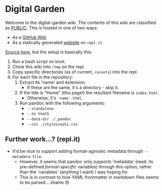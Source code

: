 # Digital Garden

Welcome to the digital-garden wiki. The contents of this wiki are classified as [PUBLIC](./PUBLIC.md).
This is hosted in one of two ways:
- As a [GitHub Wiki](https://github.com/jordanofoster/digital-garden/wiki)
- As a statically generated [website](https://digital-garden.jordanofoster.repl.co) on `repl.it`.

[Source here](https://replit.com/@jordanofoster/digital-garden), but the setup is basically this:
1. Run a bash script on boot.
2. Clone this wiki into `/tmp` on the repl.
3. Copy specific directories (as of current, `/assets`) into the repl.
3. For each file in the repository:
    1. Extract its 'name' and extension.
        - If these are the same, it's a directory - skip it.
    2. If the title is "Home" (this page!) the resultant filename is `index.html`.
        - Otherwise, it's `'name'.html`.
    3. Run pandoc with the following arguments:
        - `--standalone`
        - `--to html5`
        - `--data-dir ./_pandoc`
        - `--css ./styles/wiki.css`

## Further work...? (repl.it)

- It'd be nice to support adding format-agnostic metadata through `--metadata-file`.
    - However, it seems that pandoc only supports 'metadata' (read: its pre-defined *format-specific* variables) through this option, rather than the 'variables' (anything I want) I was hoping for.
    - This is in contrast to how YAML frontmatter in markdown files seems to be parsed... shame 😞 